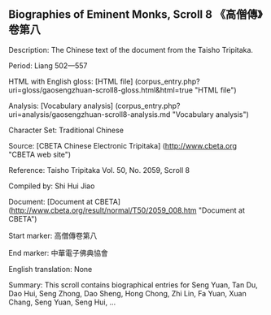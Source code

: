 ##  Biographies of Eminent Monks, Scroll 8 《高僧傳》卷第八

Description: The Chinese text of the document from the Taisho Tripitaka.

Period: Liang 502—557

HTML with English gloss: [HTML file] (corpus_entry.php?uri=gloss/gaosengzhuan-scroll8-gloss.html&html=true "HTML file")

Analysis: [Vocabulary analysis] (corpus_entry.php?uri=analysis/gaosengzhuan-scroll8-analysis.md "Vocabulary analysis")

Character Set: Traditional Chinese

Source: [CBETA Chinese Electronic Tripitaka] (http://www.cbeta.org "CBETA web site")

Reference: Taisho Tripitaka Vol. 50, No. 2059, Scroll 8

Compiled by: Shi Hui Jiao

Document: [Document at CBETA] (http://www.cbeta.org/result/normal/T50/2059_008.htm "Document at CBETA")

Start marker: 高僧傳卷第八

End marker: 中華電子佛典協會

English	translation: None

Summary: This scroll contains biographical entries for Seng Yuan, Tan Du, Dao Hui, Seng Zhong, Dao Sheng, Hong Chong, Zhi Lin, Fa Yuan, Xuan Chang, Seng Yuan, Seng Hui, ...
